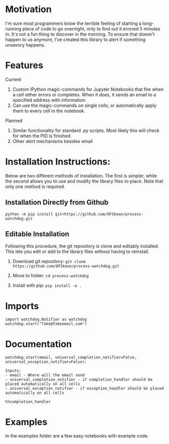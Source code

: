 # Motivation
I'm sure most programmers know the terrible feeling of starting a long-running piece of code to go overnight, only to find out it errored 5 minutes in. It's not a fun thing to discover in the morning. To ensure that doesn't happen to us anymore, I've created this library to alert if something unsavory happens.

# Features
Current

1. Custom IPython magic-commands for Jupyter Notebooks that fire when a cell either errors or completes. When it does, it sends an email to a specified address with information.
2. Can use the magic-commands on single cells, or automatically apply them to every cell in the notebook.

Planned

1. Similar functionality for standard .py scripts. Most likely this will check for when the PID is finished.
2. Other alert mechanisms besides email

# Installation Instructions:
Below are two different methods of installation. The first is simpler, while the second allows you to use and modify the library files in-place. Note that only one method is required.

## Installation Directly from Github
```
python -m pip install git+https://github.com/OFSkean/process-watchdog.git
```

## Editable Installation
Following this procedure, the git repository is clone and editably installed. This lets you edit or add to the library files without having to reinstall.

1) Download git repository: ```git clone https://github.com/OFSkean/process-watchdog.git```

2) Move to folder:  ```cd process-watchdog```

3) Install with pip:  ```pip install -e .```


# Imports
```
import watchdog.Notifier as watchdog
watchdog.start("fake@fakeemail.com")
```

# Documentation
```
watchdog.start(email, universal_completion_notifier=False, universal_exception_notifier=False):

Inputs:
- email - Where will the email send
- universal_completion_notifier - if completion_handler should be placed automatically on all cells
- universal_exception_notifier - if exception_handler should be placed automatically on all cells
```

```
%%completion_handler
```



# Examples
In the examples folder are a few easy notebooks with example code.